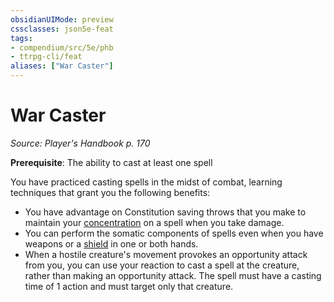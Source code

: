 ```yaml
---
obsidianUIMode: preview
cssclasses: json5e-feat
tags:
- compendium/src/5e/phb
- ttrpg-cli/feat
aliases: ["War Caster"]
---
```

# War Caster
*Source: Player's Handbook p. 170*  

**Prerequisite**: The ability to cast at least one spell

You have practiced casting spells in the midst of combat, learning techniques that grant you the following benefits:

- You have advantage on Constitution saving throws that you make to maintain your [concentration](/compendium/rules/conditions.md#concentration) on a spell when you take damage.  
- You can perform the somatic components of spells even when you have weapons or a [shield](compendium/items/shield.md) in one or both hands.  
- When a hostile creature's movement provokes an opportunity attack from you, you can use your reaction to cast a spell at the creature, rather than making an opportunity attack. The spell must have a casting time of 1 action and must target only that creature.